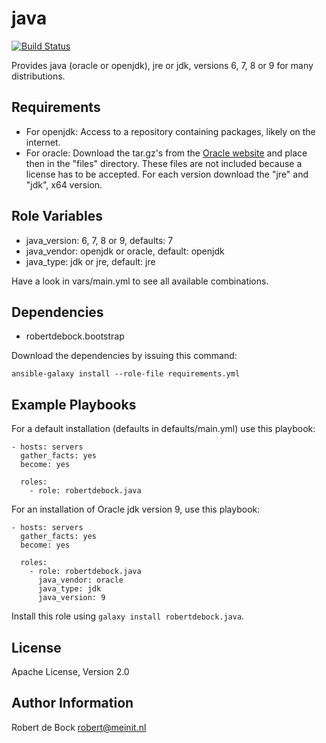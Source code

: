 java
=========

[![Build Status](https://travis-ci.org/robertdebock/robertdebock.java.svg?branch=master)](https://travis-ci.org/robertdebock/robertdebock.java)

Provides java (oracle or openjdk), jre or jdk, versions 6, 7, 8 or 9 for many distributions.

Requirements
------------

- For openjdk: Access to a repository containing packages, likely on the internet.
- For oracle: Download the tar.gz's from the [Oracle website](http://www.oracle.com/technetwork/java/javase/downloads/index.html) and place then in the "files" directory. These files are not included because a license has to be accepted. For each version download the "jre" and "jdk", x64 version.

Role Variables
--------------

- java_version: 6, 7, 8 or 9, defaults: 7
- java_vendor: openjdk or oracle, default: openjdk
- java_type: jdk or jre, default: jre

Have a look in vars/main.yml to see all available combinations.

Dependencies
------------

- robertdebock.bootstrap

Download the dependencies by issuing this command:
```
ansible-galaxy install --role-file requirements.yml
```

Example Playbooks
----------------

For a default installation (defaults in defaults/main.yml) use this playbook:
```
- hosts: servers
  gather_facts: yes
  become: yes

  roles:
    - role: robertdebock.java
```

For an installation of Oracle jdk version 9, use this playbook:
```
- hosts: servers
  gather_facts: yes
  become: yes

  roles:
    - role: robertdebock.java
      java_vendor: oracle
      java_type: jdk
      java_version: 9
```

Install this role using `galaxy install robertdebock.java`.

License
-------

Apache License, Version 2.0

Author Information
------------------

Robert de Bock <robert@meinit.nl>
